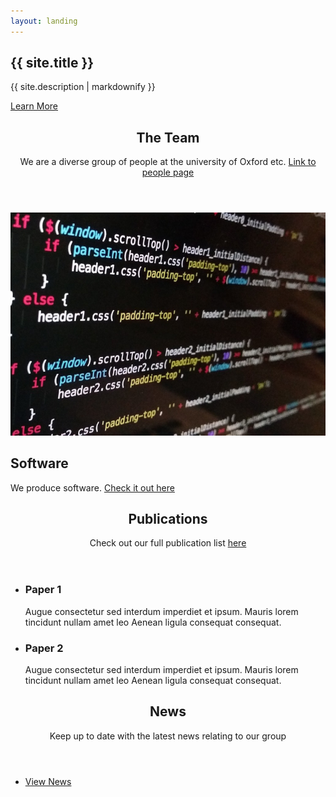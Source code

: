 ```yaml
---
layout: landing
---
```

<!-- Banner -->
<section id="banner">
<div class="inner">
<h2>{{ site.title }}</h2>
<p>{{ site.description | markdownify }}</p>
</div>
<a href="#one" class="more scrolly">Learn More</a>
</section>

<!-- One -->
<section id="one" class="wrapper style1 special">
<div class="inner">
<header class="major">
<h2>The Team</h2>
<p>We are a diverse group of people at the university of Oxford etc. <a href="people.html">Link to people page</a></p>
</header>
</div>
</section>

<!-- Two -->
<section id="two" class="wrapper alt style2">
<section class="spotlight">
<div class="image"><img src="images/pic01.jpg" alt="" /></div><div class="content">
<h2>Software</h2>
We produce software. <a href="software.html">Check it out here</a>
</div>
</section>
</section>

<!-- Three -->
<section id="three" class="wrapper style3 special">
<div class="inner">
<header class="major">
<h2>Publications</h2>
<p>Check out our full publication list <a href="publications.html">here</a></p>
</header>
<ul class="features">
<li class="icon fa-paper-plane-o">
<h3>Paper 1</h3>
<p>Augue consectetur sed interdum imperdiet et ipsum. Mauris lorem tincidunt nullam amet leo Aenean ligula consequat consequat.</p>
</li>
<li class="icon fa-laptop">
<h3>Paper 2</h3>
<p>Augue consectetur sed interdum imperdiet et ipsum. Mauris lorem tincidunt nullam amet leo Aenean ligula consequat consequat.</p>
</li>
</ul>
</div>
</section>

<!-- CTA -->
<section id="cta" class="wrapper style4">
<div class="inner">
<header>
<h2>News</h2>
<p>Keep up to date with the latest news relating to our group</p>
</header>
<ul class="actions vertical">
<li><a href="news.html" class="button fit">View News</a></li>
</ul>
</div>
</section>